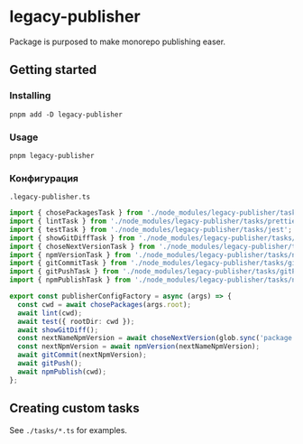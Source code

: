 # legacy-publisher

Package is purposed to make monorepo publishing easer.

## Getting started

### Installing

`pnpm add -D legacy-publisher`

### Usage

`pnpm legacy-publisher`

### Конфигурация

`.legacy-publisher.ts`

```ts
import { chosePackagesTask } from './node_modules/legacy-publisher/tasks/chosePackages';
import { lintTask } from './node_modules/legacy-publisher/tasks/prettier';
import { testTask } from './node_modules/legacy-publisher/tasks/jest';
import { showGitDiffTask } from './node_modules/legacy-publisher/tasks/showGitDiff';
import { choseNextVersionTask } from './node_modules/legacy-publisher/tasks/choseNextVersion';
import { npmVersionTask } from './node_modules/legacy-publisher/tasks/npmVersion';
import { gitCommitTask } from './node_modules/legacy-publisher/tasks/gitCommit';
import { gitPushTask } from './node_modules/legacy-publisher/tasks/gitPush';
import { npmPublishTask } from './node_modules/legacy-publisher/tasks/npmPublish';

export const publisherConfigFactory = async (args) => {
  const cwd = await chosePackages(args.root);
  await lint(cwd);
  await test({ rootDir: cwd });
  await showGitDiff();
  const nextNameNpmVersion = await choseNextVersion(glob.sync('package.json', { cwd })[0]);
  const nextNpmVersion = await npmVersion(nextNameNpmVersion);
  await gitCommit(nextNpmVersion);
  await gitPush();
  await npmPublish(cwd);
};
```

## Creating custom tasks

See `./tasks/*.ts` for examples.
